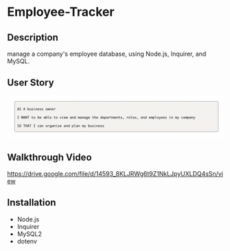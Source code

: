 # Employee-Tracker

## Description
manage a company's employee database, using Node.js, Inquirer, and MySQL.

## User Story 
![](lib/assets/ScreenShot.png)

## Walkthrough Video

https://drive.google.com/file/d/14593_8KLJRWg6t9Z1NkLJpyUXLDQ4sSn/view

## Installation
- Node.js
- Inquirer
- MySQL2 
- dotenv

